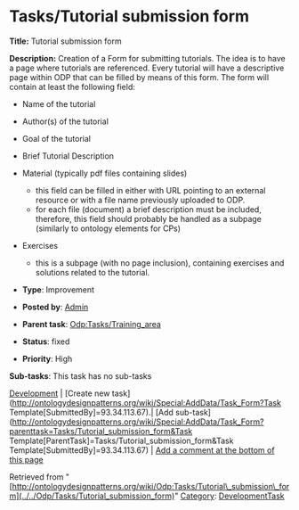 #  Tasks/Tutorial submission form


__Title:__ Tutorial submission form


__Description:__ Creation of a Form for submitting tutorials. The idea is to have a page where tutorials are referenced. Every tutorial will have a descriptive page within ODP that can be filled by means of this form. The form will contain at least the following field: 



* Name of the tutorial
* Author(s) of the tutorial
* Goal of the tutorial
* Brief Tutorial Description
* Material (typically pdf files containing slides)
	+ this field can be filled in either with URL pointing to an external resource or with a file name previously uploaded to ODP.
	+ for each file (document) a brief description must be included, therefore, this field should probably be handled as a subpage (similarly to ontology elements for CPs)
* Exercises
	+ this is a subpage (with no page inclusion), containing exercises and solutions related to the tutorial.


  





* __Type__: Improvement
* __Posted by__: [Admin](http://ontologydesignpatterns.org/wiki/index.php?title=User:Admin&action=edit&redlink=1 "User:Admin (not yet written)")
* __Parent task__: [Odp:Tasks/Training\_area](../../Odp/Tasks/Training_area "Odp:Tasks/Training area")
* __Status__: fixed


* __Priority__: High




__Sub-tasks__:
This task has no sub-tasks




[Development](../../Odp/Development "Odp:Development") | [Create new task](http://ontologydesignpatterns.org/wiki/Special:AddData/Task_Form?Task Template[SubmittedBy]=93.34.113.67).| [Add sub-task](http://ontologydesignpatterns.org/wiki/Special:AddData/Task_Form?parenttask=Tasks/Tutorial_submission_form&Task Template[ParentTask]=Tasks/Tutorial_submission_form&Task Template[SubmittedBy]=93.34.113.67) | [Add a comment at the bottom of this page](http://ontologydesignpatterns.org/wiki/index.php?title=Odp:Add_comment&target=Odp:Tasks/Tutorial_submission_form#New_comment "http://ontologydesignpatterns.org/wiki/index.php?title=Odp:Add_comment&target=Odp:Tasks/Tutorial_submission_form#New_comment")


Retrieved from "[http://ontologydesignpatterns.org/wiki/Odp:Tasks/Tutorial\_submission\_form](../../Odp/Tasks/Tutorial_submission_form)"
 [Category](http://ontologydesignpatterns.org/wiki/Special:Categories "Special:Categories"): [DevelopmentTask](../../Category/DevelopmentTask "Category:DevelopmentTask")